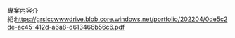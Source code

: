 專案內容介紹:https://grslccwwwdrive.blob.core.windows.net/portfolio/202204/0de5c2de-ac45-412d-a6a8-d613466b56c6.pdf
